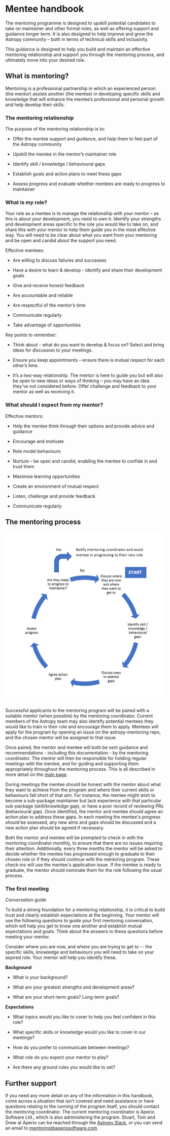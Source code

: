 # Mentee handbook

The mentoring programme is designed to upskill potential candidates to
take on maintainer and other formal roles, as well as offering support
and guidance longer term. It is also designed to help improve and grow
the Astropy community – both in terms of technical skills and
inclusivity.

This guidance is designed to help you build and maintain an effective
mentoring relationship and support you through the mentoring process,
and ultimately move into your desired role.

## What is mentoring?

Mentoring is a professional partnership in which an experienced person
(the mentor) assists another (the mentee) in developing specific skills
and knowledge that will enhance the mentee’s professional and personal
growth and help develop their skills.

### The mentoring relationship

The purpose of the mentoring relationship is to:

-   Offer the mentee support and guidance, and help them to feel part of
    the Astropy community

-   Upskill the mentee in the mentor’s maintainer role

-   Identify skill / knowledge / behavioural gaps

-   Establish goals and action plans to meet these gaps

-   Assess progress and evaluate whether mentees are ready to progress
    to maintainer

### What is my role?

Your role as a mentee is to manage the relationship with your mentor –
as this is about your development, you need to own it. Identify your
strengths and development areas specific to the role you would like to
take on, and share this with your mentor to help them guide you in the
most effective way. You will need to be clear about what you want from
your mentoring and be open and candid about the support you need.

Effective mentees:

-   Are willing to discuss failures and successes

-   Have a desire to learn & develop - identify and share their
    development goals

-   Give and receive honest feedback

-   Are accountable and reliable

-   Are respectful of the mentor’s time

-   Communicate regularly

-   Take advantage of opportunities

Key points to remember:

-   Think about - what do you want to develop & focus on? Select and
    bring ideas for discussion to your meetings.

-   Ensure you keep appointments – ensure there is mutual respect for
    each other’s time.

-   It’s a two-way relationship. The mentor is here to guide you but
    will also be open to new ideas or ways of thinking – you may have an
    idea they’ve not considered before. Offer challenge and feedback to
    your mentor as well as receiving it.

### What should I expect from my mentor?

Effective mentors:

-   Help the mentee think through their options and provide advice and
    guidance

-   Encourage and motivate

-   Role model behaviours

-   Nurture – be open and candid, enabling the mentee to confide in and
    trust them

-   Maximise learning opportunities

-   Create an environment of mutual respect

-   Listen, challenge and provide feedback

-   Communicate regularly

## The mentoring process

![Process Flowchart](./mentoring_process_flowchart.png)

Successful applicants to the mentoring program will be paired with a suitable
mentor (when possible) by the mentoring coordinator. Current members of the
Astropy team may also identify potential mentees they would like to train in
their role and encourage them to apply. Mentees will apply for the program by
opening an issue on the astropy-mentoring repo, and the chosen mentor will be
assigned to that issue.

Once paired, the mentor and mentee will both be sent guidance and
recommendations - including this documentation - by the mentoring coordinator.
The mentor will then be responsible for holding regular meetings with the
mentee, and for guiding and supporting them appropriately throughout the
mentoring process. This is all described in more detail on the [main
page](index.md).

During meetings the mentee should be honest with the mentor about what they want
to achieve from the program and where their current skills or behaviours fall
short of that aim. For instance, the mentee might wish to become a sub-package
maintainer but lack experience with that particular sub-package (skill/knowledge
gap), or have a poor record of reviewing PRs (behavioural gap). Once identified,
the mentor and mentee should agree an action plan to address these gaps. In each
meeting the mentee's progress should be assessed, any new aims and gaps should
be discussed and a new action plan should be agreed if necessary.

Both the mentor and mentee will be prompted to check in with the mentoring
coordinator monthly, to ensure that there are no issues requiring their
attention. Additionally, every three months the mentor will be asked to decide
whether the mentee has progressed enough to graduate to their chosen role or if
they should continue with the mentoring program. These check-ins will use the
mentee's application issue. If the mentee is ready to graduate, the mentor
should nominate them for the role following the usual process.

### The first meeting

*Conversation guide*

To build a strong foundation for a mentoring relationship, it is
critical to build trust and clearly establish expectations at the
beginning. Your mentor will use the following questions to guide your first
mentoring conversation, which will help you get to know one another and
establish mutual expectations and goals. Think about the answers to these
questions before meeting your mentor.

Consider where you are now, and where you are trying to get to -- the
specific skills, knowledge and behaviours you will need to take on
your aspired role. Your mentor will help you identify these.

**Background**

- What is your background?

- What are your greatest strengths and development areas?

- What are your short-term goals?  Long-term goals?

**Expectations**

- What topics would you like to cover to help you feel confident in this role?

- What specific skills or knowledge would you like to cover in our meetings?

- How do you prefer to communicate between meetings?

- What role do you expect your mentor to play?

- Are there any ground rules you would like to set?

## Further support

If you need any more detail on any of the information in this handbook, come
across a situation that isn't covered and need assistance or have questions
relating to the running of the program itself, you should contact the mentoring
coordinator. The current mentoring coordinator is Aperio Software Ltd., which is
also administering the program. Stuart, Tom and Drew at Aperio can be reached
through the [Astropy Slack](https://astropy.slack.com/), or you can send an
email to [mentoring@aperiosoftware.com](mailto:mentoring@aperiosoftware.com).
